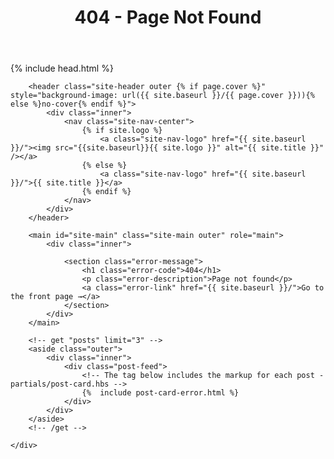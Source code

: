 ﻿---
layout: error
current: error
title: "404 - Page Not Found"
permalink: 404.html
---

<!DOCTYPE html>
<html>
<head>
<!--
This error template is used for all 404 errors, which might occur on your site.
It's a good idea to keep this template as minimal as possible in terms of both file size and complexity.
-->
    <meta charset="utf-8" />
    <meta http-equiv="X-UA-Compatible" content="IE=edge" />
    <title>{{ page.title }}</title>
    <meta name="HandheldFriendly" content="True" />
    <meta name="viewport" content="width=device-width, initial-scale=1.0" />
    <link rel="stylesheet" type="text/css" href="{{ site.baseurl }}/assets/css/screen.css" />
    <!-- This tag outputs SEO meta+structured data and other important settings -->
    {% include head.html %}
</head>
<body class="error-template">
    <div class="site-wrapper">

        <header class="site-header outer {% if page.cover %}" style="background-image: url({{ site.baseurl }}/{{ page.cover }})){% else %}no-cover{% endif %}">
            <div class="inner">
                <nav class="site-nav-center">
                    {% if site.logo %}
                        <a class="site-nav-logo" href="{{ site.baseurl }}/"><img src="{{site.baseurl}}{{ site.logo }}" alt="{{ site.title }}" /></a>
                    {% else %}
                        <a class="site-nav-logo" href="{{ site.baseurl }}/">{{ site.title }}</a>
                    {% endif %}
                </nav>
            </div>
        </header>

        <main id="site-main" class="site-main outer" role="main">
            <div class="inner">

                <section class="error-message">
                    <h1 class="error-code">404</h1>
                    <p class="error-description">Page not found</p>
                    <a class="error-link" href="{{ site.baseurl }}/">Go to the front page →</a>
                </section>
            </div>
        </main>

        <!-- get "posts" limit="3" -->
        <aside class="outer">
            <div class="inner">
                <div class="post-feed">
                    <!-- The tag below includes the markup for each post - partials/post-card.hbs -->
                    {%  include post-card-error.html %}
                </div>
            </div>
        </aside>
        <!-- /get -->

    </div>
</body>
</html>
